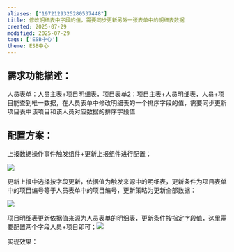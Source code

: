 ```yaml
---
aliases: ["1972129325280537448"]
title: 修改明细表中字段的值，需要同步更新另外一张表单中的明细表数据
created: 2025-07-29
modified: 2025-07-29
tags: ['ESB中心']
theme: ESB中心
---
```


## 需求功能描述：

人员表单：人员主表+项目明细表，项目表单2：项目主表+人员明细表，人员+项目能查到唯一数据，在人员表单中修改明细表的一个排序字段的值，需要同步更新项目表中该项目和该人员对应数据的排序字段值

## **配置方案：**

上报数据操作事件触发组件+更新上报组件进行配置；

![](https://myhelpdoc.oss-cn-heyuan.aliyuncs.com/mdimages/f45be02dace11cc9b5527d3ded9394f0.jpg)

更新上报中选择按字段更新，依据值为触发来源中的明细表，更新条件为项目表单中的项目编号等于人员表单中的项目编号，更新策略为更新全部数据：

![](https://myhelpdoc.oss-cn-heyuan.aliyuncs.com/mdimages/62a74143f80258216556a8bc4ef6fc9c.jpg)

项目明细表更新依据值来源为人员表单的明细表，更新条件按指定字段值，这里需要配置两个字段人员+项目即可；![](https://myhelpdoc.oss-cn-heyuan.aliyuncs.com/mdimages/61a504c3dbff0ebfb4688d2f328a9b38.jpg)

实现效果：

